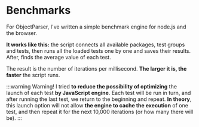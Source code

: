# Benchmarks

For ObjectParser, I've written a simple benchmark engine for node.js and the browser.

**It works like this:** the script connects all available packages, test groups and tests, then runs all the loaded tests one by one and saves their results. After, finds the average value of each test.

The result is the number of iterations per millisecond. **The larger it is, the faster** the script runs.

:::warning Warning!
I tried **to reduce the possibility of optimizing** the launch of each test **by JavaScript engine**. Each test will be run in turn, and after running the last test, we return to the beginning and repeat. **In theory**, this launch option will not allow **the engine to cache the execution** of one test, and then repeat it for the next 10,000 iterations (or how many there will be).
:::

<style>
.custom-benchmarks-block li::marker {
  font-size: 0;
}
</style>

<div class="custom-benchmarks-block">

<!-- @include: ../../.autogenerate/benchmarks-results.md -->

</div>
